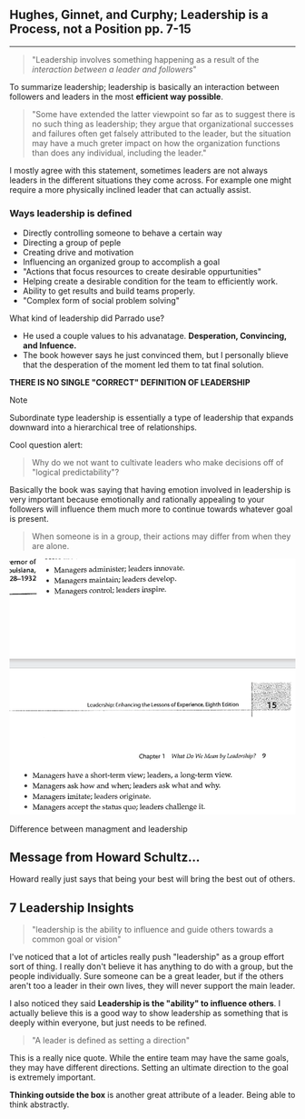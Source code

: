 ## Hughes, Ginnet, and Curphy; Leadership is a Process, not a Position pp. 7-15
---
> "Leadership involves something happening as a result of the _interaction between a leader and followers_"

To summarize leadership; leadership is basically an interaction between followers and leaders in the most **efficient way possible**.

> "Some have extended the latter viewpoint so far as to suggest there is no such thing as leadership; they argue that organizational successes and failures often get falsely attributed to the leader, but the situation may have a much greter impact on how the organization functions than does any individual, including the leader."

I mostly agree with this statement, sometimes leaders are not always leaders in the different situations they come across. For example one might require a more physically inclined leader that can actually assist. 

### Ways leadership is defined
* Directly controlling someone to behave a certain way
* Directing a group of peple
* Creating drive and motivation
* Influencing an organized group to accomplish a goal
* "Actions that focus resources to create desirable oppurtunities"
* Helping create a desirable condition for the team to efficiently work.
* Ability to get results and build teams properly.
* "Complex form of social problem solving"

What kind of leadership did Parrado use?
- He used a couple values to his advanatage. **Desperation, Convincing, and Infuence.**
- The book however says he just convinced them, but I personally blieve that the desperation of the moment led them to tat final solution.

**THERE IS NO SINGLE "CORRECT" DEFINITION OF LEADERSHIP**

> [!NOTE]
> Subordinate type leadership is essentially a type of leadership that expands downward into a hierarchical tree of relationships.

Cool question alert:
> Why do we not want to cultivate leaders who make decisions off of "logical predictability"?

Basically the book was saying that having emotion involved in leadership is very important because emotionally and rationally appealing to your followers will influence them much more to continue towards whatever goal is present.

> When someone is in a group, their actions may differ from when they are alone.

![Image of some notes](image.png)

Difference between managment and leadership

## Message from Howard Schultz...
Howard really just says that being your best will bring the best out of others.

## 7 Leadership Insights
> "leadership is the ability to influence and guide others towards a common goal or vision"

I've noticed that a lot of articles really push "leadership" as a group effort sort of thing. I really don't believe it has anything to do with a group, but the people individually. Sure someone can be a great leader, but if the others aren't too a leader in their own lives, they will never support the main leader.

I also noticed they said **Leadership is the "ability" to influence others**. I actually believe this is a good way to show leadership as something that is deeply within everyone, but just needs to be refined.

> "A leader is defined as setting a direction"

This is a really nice quote. While the entire team may have the same goals, they may have different directions. Setting an ultimate direction to the goal is extremely important.

**Thinking outside the box** is another great attribute of a leader. Being able to think abstractly.